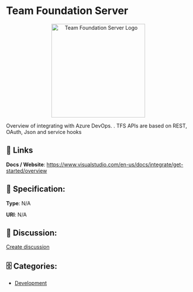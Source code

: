 # Team Foundation Server
<p align="center">
    <img width="256" src="https://raw.githubusercontent.com/apis-list/apis-list/main/apis/team-foundation-server/logo_256x256.png" alt="Team Foundation Server Logo"/>
</p>

Overview of integrating with Azure DevOps. . TFS APIs are based on REST, OAuth, Json and service hooks

##  🔗 Links
**Docs / Website**: https://www.visualstudio.com/en-us/docs/integrate/get-started/overview

## 🧬 Specification:
**Type**: N/A

**URI**: N/A

## 💬 Discussion:
[Create discussion](https://github.com/apis-list/apis-list/discussions/new)

## 🗄️ Categories:
- [Development](https://github.com/apis-list/apis-list#development)




